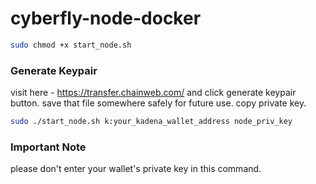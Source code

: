 # cyberfly-node-docker

```bash
sudo chmod +x start_node.sh
```

### Generate Keypair 

visit here - https://transfer.chainweb.com/ and click generate keypair button. save that file somewhere safely for future use.
copy private key.


```bash
sudo ./start_node.sh k:your_kadena_wallet_address node_priv_key
```

### Important Note
please don't enter your wallet's private key in this command.